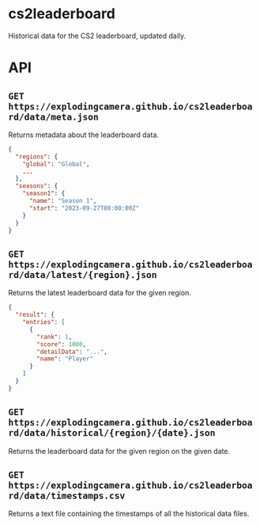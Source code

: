 # cs2leaderboard

Historical data for the CS2 leaderboard, updated daily.

# API

## `GET https://explodingcamera.github.io/cs2leaderboard/data/meta.json`

Returns metadata about the leaderboard data.

```json
{
  "regions": {
    "global": "Global",
    ...
  },
  "seasons": {
    "season1": {
      "name": "Season 1",
      "start": "2023-09-27T00:00:00Z"
    }
  }
}
```

## `GET https://explodingcamera.github.io/cs2leaderboard/data/latest/{region}.json`

Returns the latest leaderboard data for the given region.

```json
{
  "result": {
    "entries": [
      {
        "rank": 1,
        "score": 1000,
        "detailData": "...",
        "name": "Player"
      }
    ]
  }
}
```

## `GET https://explodingcamera.github.io/cs2leaderboard/data/historical/{region}/{date}.json`

Returns the leaderboard data for the given region on the given date.

## `GET https://explodingcamera.github.io/cs2leaderboard/data/timestamps.csv`

Returns a text file containing the timestamps of all the historical data files.
